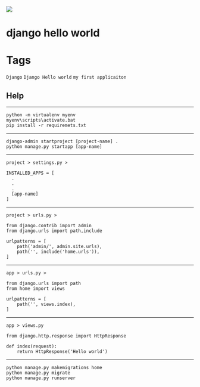 <img src="https://img.shields.io/badge/Django-092E20?style=for-the-badge&logo=django&logoColor=green" />

# django hello world

# Tags
`Django` `Django Hello world` `my first applicaiton`

## Help

***
```
python -m virtualenv myenv
myenv\scripts\activate.bat
pip install -r requiremets.txt
```
***
```
django-admin startproject [project-name] .
python manage.py startapp [app-name]
```
***
```
project > settings.py >

INSTALLED_APPS = [
  .
  .
  .
  [app-name]
]
```
***
```
project > urls.py >

from django.contrib import admin
from django.urls import path,include

urlpatterns = [
    path('admin/', admin.site.urls),
    path('', include('home.urls')),
]
```
***
```
app > urls.py >

from django.urls import path
from home import views

urlpatterns = [
    path('', views.index),
]
```
***
```
app > views.py

from django.http.response import HttpResponse

def index(request):
    return HttpResponse('Hello world')
```
***
```
python manage.py makemigrations home
python manage.py migrate
python manage.py runserver
```
